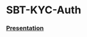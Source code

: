 # SBT-KYC-Auth

### [Presentation](https://docs.google.com/presentation/d/1Fcf1lC6J4vdP6oc1TCIHirN9pf2cwoO9BckHRsigY3M/edit#slide=id.g185ef17b570_1_17)

